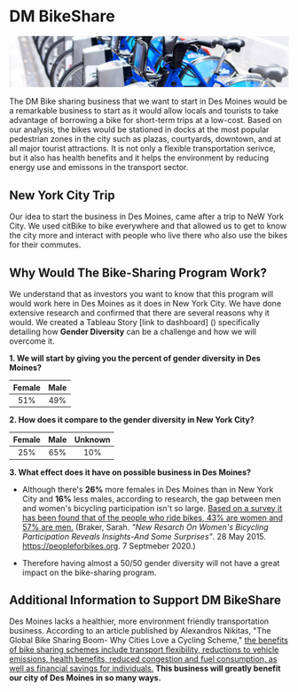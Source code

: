 # DM BikeShare

![](https://github.com/lrincon34/bikesharing/blob/master/images/bikes.JPG)

The DM Bike sharing business that we want to start in Des Moines would be a remarkable business to start as it would allow locals and tourists to take advantage of borrowing a bike for short-term trips at a low-cost. Based on our analysis, the bikes would be stationed in docks at the most popular pedestrian zones in the city such as plazas, courtyards, downtown, and at all major tourist attractions. It is not only a flexible transportation serivce, but it also has health benefits and it helps the environment by reducing energy use and emissons in the transport sector.

## New York City Trip

Our idea to start the business in Des Moines, came after a trip to NeW York City. We used citBike to bike everywhere and that allowed us to get to know the city more and interact with people who live there who also use the bikes for their commutes.

## Why Would The Bike-Sharing Program Work?

We understand that as investors you want to know that this program will would work here in Des Moines as it does in New York City. We have done extensive research and confirmed that there are several reasons why it would. We created a Tableau Story [link to dashboard] () specifically detailing how **Gender Diversity** can be a challenge and how we will overcome it.

**1. We will start by giving you the percent of gender diversity in Des Moines?**

<center>

|Female|Male|
|:------:|:----:|
|51%|49%

</center>

**2. How does it compare to the gender diversity in New York City?**

<center>

|Female|Male|Unknown|
|:------:|:----:|:---:|
|25%|65%|10%|

</center>

**3. What effect does it have on possible business in Des Moines?**
- Although there's **26%** more females in Des Moines than in New York City and **16%** less males, according to research, the gap between men and women's bicycling participation isn't so large. <ins>Based on a survey it has been found that of the people who ride bikes, 43% are women and 57% are men.</ins> (Braker, Sarah. *"New Resarch On Women's Bicycling Participation Reveals Insights-And Some Surprises"*. 28 May 2015. https://peopleforbikes.org. 7 Septmeber 2020.)

- Therefore having almost a 50/50 gender diversity will not have a great impact on the bike-sharing program. 

## Additional Information to Support DM BikeShare
Des Moines lacks a healthier, more environment friendly transportation business. According to an article published by Alexandros Nikitas, "The Global Bike Sharing Boom- Why Cities Love a Cycling Scheme," <ins>the benefits of bike sharing schemes include transport flexibility, reductions to vehicle emissions, health benefits, reduced congestion and fuel consumption, as well as financial savings for individuals.</ins> **This business will greatly benefit our city of Des Moines in so many ways.**


